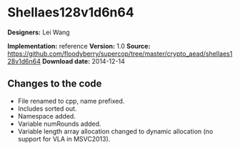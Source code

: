 # Shellaes128v1d6n64

**Designers:** Lei Wang

**Implementation:** reference
**Version:** 1.0
**Source:** https://github.com/floodyberry/supercop/tree/master/crypto_aead/shellaes128v1d6n64
**Download date:** 2014-12-14

## Changes to the code

* File renamed to cpp, name prefixed.
* Includes sorted out.
* Namespace added.
* Variable numRounds added.
* Variable length array allocation changed to dynamic allocation (no support for VLA in MSVC2013).